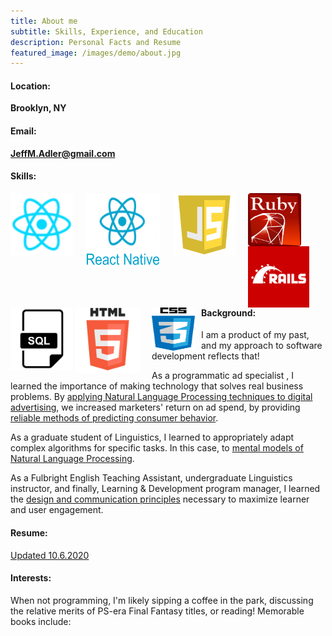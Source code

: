 ```yaml
---
title: About me
subtitle: Skills, Experience, and Education
description: Personal Facts and Resume
featured_image: /images/demo/about.jpg
---
```


<h4>Location:</h4>

<strong>Brooklyn, NY</strong>

<h4>Email:</h4>

<strong>JeffM.Adler@gmail.com</strong>

<h4>Skills:</h4>

<img src="/images/skills/iconfinder_React.js_logo_1174949.png"
     alt="React"
     width="100"
     height="100"
     style="float: left; margin-right: 20px;"/>

<img src="/images/skills/react-native-logo.png"
     alt="React Native"
     width="120"
     height="120"
     style="float: left; margin-right: 20px;" />

<img src="/images/skills/javascript-icon.png"
     alt="JavaScript"
     width="100"
     height="100"
     style="float: left; margin-right: 20px;" />

<img src="/images/skills/ruby_icon.png"
     alt="Ruby"
     width="85"
     height="85"
     style="float: left; margin-right: 34px;" />

<img src="/images/skills/rails_icon_3.png"
     alt="Rails"
     width="98"
     height="98"
     style="float: left; margin-right: 20px;" />

<img src="/images/skills/sql_icon_2.png"
     alt="SQL"
     width="100"
     height="100"
     style="float: left; margin-right: 3px;" />

<img src="/images/skills/html_icon_2.png"
     alt="HTML"
     width="105"
     height="105"
     style="float: left; margin-right: 18px;" />

<img src="/images/skills/css_icon.png"
     alt="CSS"
     width="69"
     height="69"
     style="float: left; margin-right: 10px;" />

<br/><br/><br/>

<h4>Background:</h4>

I am a product of my past, and my approach to software development reflects that!

As a programmatic ad specialist , I learned the importance of making technology that solves real business problems. By <a href="https://news.semasio.com/market-to-customers-in-their-own-words">applying Natural Language Processing techniques to digital advertising</a>,
we increased marketers' return on ad spend, by providing <a href="https://news.semasio.com/helping-marketers-in-the-search-for-significance">reliable methods of predicting consumer behavior</a>.

As a graduate student of Linguistics, I learned to appropriately adapt complex algorithms for specific tasks. In this case, to <a href="https://link.springer.com/article/10.1007/s11049-020-09478-8">mental models of Natural Language Processing</a>.

As a Fulbright English Teaching Assistant, undergraduate Linguistics instructor, and finally, Learning & Development program manager, I
learned the <a href= "https://www.mediamath.com/blog/growing-the-next-generation-of-talent-to-fuel-a-next-generation-digital-marketing-supply-chain/">design and communication principles</a> necessary to maximize learner and user engagement.

<h4>Resume:</h4>

<a id="resume_link" href="https://drive.google.com/file/d/113X5dCQruRhqrJ1SCu72QjvpKo8wlyUp/view?usp=sharing">Updated 10.6.2020</a>

<h4>Interests:</h4>

When not programming, I'm likely sipping a coffee in the park, discussing the relative merits of PS-era Final Fantasy titles, or reading! Memorable books include:<br><br>

<html>
      <style type="text/css" media="screen">
        .gr_grid_container {
          /* customize grid container div here. eg: width: 500px; */
        }

        .gr_grid_book_container {
          /* customize book cover container div here */
          float: left;
          width: 98px;
          height: 160px;
          padding: 0px 0px;
          overflow: hidden;
        }
      </style>
      <div id="gr_grid_widget_1597597863">
        <!-- Show static html as a placeholder in case js is not enabled - javascript include will override this if things work -->
          <div class="gr_grid_container">
    <div class="gr_grid_book_container"><a title="Good Economics for Hard Times: Better Answers to Our Biggest Problems" rel="nofollow" href="https://www.goodreads.com/book/show/51014619-good-economics-for-hard-times"><img alt="Good Economics for Hard Times: Better Answers to Our Biggest Problems" border="0" src="https://i.gr-assets.com/images/S/compressed.photo.goodreads.com/books/1562348201l/51014619._SX98_SY160_.jpg" /></a></div>
    <div class="gr_grid_book_container"><a title="Range: Why Generalists Triumph in a Specialized World" rel="nofollow" href="https://www.goodreads.com/book/show/44000528-range"><img alt="Range: Why Generalists Triumph in a Specialized World" border="0" src="https://i.gr-assets.com/images/S/compressed.photo.goodreads.com/books/1550048363l/44000528._SX98_.jpg" /></a></div>
    <div class="gr_grid_book_container"><a title="Say Nothing: A True Story of Murder and Memory in Northern Ireland" rel="nofollow" href="https://www.goodreads.com/book/show/49771934-say-nothing"><img alt="Say Nothing: A True Story of Murder and Memory in Northern Ireland" border="0" src="https://i.gr-assets.com/images/S/compressed.photo.goodreads.com/books/1590530965l/49771934._SX98_.jpg" /></a></div>
    <!-- <div class="gr_grid_book_container"><a title="Hillbilly Elegy: A Memoir of a Family and Culture in Crisis" rel="nofollow" href="https://www.goodreads.com/book/show/29890212-hillbilly-elegy"><img alt="Hillbilly Elegy: A Memoir of a Family and Culture in Crisis" border="0" src="https://i.gr-assets.com/images/S/compressed.photo.goodreads.com/books/1460410757l/29890212._SX98_.jpg" /></a></div> -->
    <div class="gr_grid_book_container"><a title="Shoe Dog" rel="nofollow" href="https://www.goodreads.com/book/show/4030991-shoe-dog"><img alt="Shoe Dog" border="0" src="https://i.gr-assets.com/images/S/compressed.photo.goodreads.com/books/1456974900l/4030991._SX98_.jpg" /></a></div>
    <div class="gr_grid_book_container"><a title="Algorithms to Live By: The Computer Science of Human Decisions" rel="nofollow" href="https://www.goodreads.com/book/show/25666050-algorithms-to-live-by"><img alt="Algorithms to Live By: The Computer Science of Human Decisions" border="0" src="https://i.gr-assets.com/images/S/compressed.photo.goodreads.com/books/1454296875l/25666050._SX98_.jpg" /></a></div>
    <div class="gr_grid_book_container"><a title="The Master Algorithm: How the Quest for the Ultimate Learning Machine Will Remake Our World" rel="nofollow" href="https://www.goodreads.com/book/show/26209294-the-master-algorithm"><img alt="The Master Algorithm: How the Quest for the Ultimate Learning Machine Will Remake Our World" border="0" src="https://i.gr-assets.com/images/S/compressed.photo.goodreads.com/books/1441679845l/26209294._SX98_.jpg" /></a></div>
    <div class="gr_grid_book_container"><a title="The Sympathizer" rel="nofollow" href="https://www.goodreads.com/book/show/25228177-the-sympathizer"><img alt="The Sympathizer" border="0" src="https://i.gr-assets.com/images/S/compressed.photo.goodreads.com/books/1430188776l/25228177._SX98_.jpg" /></a></div>
    <div class="gr_grid_book_container"><a title="A Manual for Cleaning Women: Selected Stories" rel="nofollow" href="https://www.goodreads.com/book/show/26045774-a-manual-for-cleaning-women"><img alt="A Manual for Cleaning Women: Selected Stories" border="0" src="https://i.gr-assets.com/images/S/compressed.photo.goodreads.com/books/1440864537l/26045774._SX98_.jpg" /></a></div>
    <div class="gr_grid_book_container"><a title="Zero to One: Notes on Startups, or How to Build the Future" rel="nofollow" href="https://www.goodreads.com/book/show/37653154-zero-to-one"><img alt="Zero to One: Notes on Startups, or How to Build the Future" border="0" src="https://i.gr-assets.com/images/S/compressed.photo.goodreads.com/books/1513956652l/37653154._SX98_.jpg" /></a></div>
    <div class="gr_grid_book_container"><a title="Talk Like TED: The 9 Public-Speaking Secrets of the World's Top Minds" rel="nofollow" href="https://www.goodreads.com/book/show/39968655-talk-like-ted"><img alt="Talk Like TED: The 9 Public-Speaking Secrets of the World's Top Minds" border="0" src="https://i.gr-assets.com/images/S/compressed.photo.goodreads.com/books/1524777512l/39968655._SX98_.jpg" /></a></div>
    <div class="gr_grid_book_container"><a title="Colorless Tsukuru Tazaki and His Years of Pilgrimage" rel="nofollow" href="https://www.goodreads.com/book/show/41022133-colorless-tsukuru-tazaki-and-his-years-of-pilgrimage"><img alt="Colorless Tsukuru Tazaki and His Years of Pilgrimage" border="0" src="https://i.gr-assets.com/images/S/compressed.photo.goodreads.com/books/1533141634l/41022133._SX98_.jpg" /></a></div>
    <div class="gr_grid_book_container"><a title="The Phonological Mind" rel="nofollow" href="https://www.goodreads.com/book/show/25372949-the-phonological-mind"><img alt="The Phonological Mind" border="0" src="https://i.gr-assets.com/images/S/compressed.photo.goodreads.com/books/1429227080l/25372949._SX98_.jpg" /></a></div>
    <div class="gr_grid_book_container"><a title="The Challenger Sale: Taking Control of the Customer Conversation" rel="nofollow" href="https://www.goodreads.com/book/show/18633289-the-challenger-sale"><img alt="The Challenger Sale: Taking Control of the Customer Conversation" border="0" src="https://i.gr-assets.com/images/S/compressed.photo.goodreads.com/books/1384803478l/18633289._SX98_.jpg" /></a></div>
    <div class="gr_grid_book_container"><a title="The Art of Fielding" rel="nofollow" href="https://www.goodreads.com/book/show/11583050-the-art-of-fielding"><img alt="The Art of Fielding" border="0" src="https://i.gr-assets.com/images/S/compressed.photo.goodreads.com/books/1328342921l/11583050._SX98_.jpg" /></a></div>
    <div class="gr_grid_book_container"><a title="The Opium War: Drugs, Dreams and the Making of Modern China" rel="nofollow" href="https://www.goodreads.com/book/show/28601256-the-opium-war"><img alt="The Opium War: Drugs, Dreams and the Making of Modern China" border="0" src="https://i.gr-assets.com/images/S/compressed.photo.goodreads.com/books/1453180929l/28601256._SX98_.jpg" /></a></div>
    <div class="gr_grid_book_container"><a title="Sapiens: A Brief History of Humankind" rel="nofollow" href="https://www.goodreads.com/book/show/20873740-sapiens"><img alt="Sapiens: A Brief History of Humankind" border="0" src="https://i.gr-assets.com/images/S/compressed.photo.goodreads.com/books/1433930311l/20873740._SX98_.jpg" /></a></div>
    <div class="gr_grid_book_container"><a title="Statistics for Linguistics with R: A Practical Introduction" rel="nofollow" href="https://www.goodreads.com/book/show/16238842-statistics-for-linguistics-with-r"><img alt="Statistics for Linguistics with R: A Practical Introduction" border="0" src="https://i.gr-assets.com/images/S/compressed.photo.goodreads.com/books/1381299597l/16238842._SX98_.jpg" /></a></div>
    <div class="gr_grid_book_container"><a title="Refuse to Choose!: Use All of Your Interests, Passions, and Hobbies to Create the Life and Career of Your Dreams" rel="nofollow" href="https://www.goodreads.com/book/show/9836134-refuse-to-choose"><img alt="Refuse to Choose!: Use All of Your Interests, Passions, and Hobbies to Create the Life and Career of Your Dreams" border="0" src="https://i.gr-assets.com/images/S/compressed.photo.goodreads.com/books/1328365178l/9836134._SX98_.jpg" /></a></div>
    <div class="gr_grid_book_container"><a title="No god but God: The Origins, Evolution and Future of Islam" rel="nofollow" href="https://www.goodreads.com/book/show/40411388-no-god-but-god"><img alt="No god but God: The Origins, Evolution and Future of Islam" border="0" src="https://i.gr-assets.com/images/S/compressed.photo.goodreads.com/books/1528328757l/40411388._SX98_.jpg" /></a></div>
    <div class="gr_grid_book_container"><a title="The Brothers Karamazov" rel="nofollow" href="https://www.goodreads.com/book/show/4934.The_Brothers_Karamazov"><img alt="The Brothers Karamazov" border="0" src="https://i.gr-assets.com/images/S/compressed.photo.goodreads.com/books/1427728126l/4934._SX98_.jpg" /></a></div>
    <div class="gr_grid_book_container"><a title="All Quiet on the Western Front" rel="nofollow" href="https://www.goodreads.com/book/show/18882869-all-quiet-on-the-western-front"><img alt="All Quiet on the Western Front" border="0" src="https://i.gr-assets.com/images/S/compressed.photo.goodreads.com/books/1388297884l/18882869._SX98_.jpg" /></a></div>
    <div class="gr_grid_book_container"><a title="Ficciones" rel="nofollow" href="https://www.goodreads.com/book/show/19009391-ficciones"><img alt="Ficciones" border="0" src="https://i.gr-assets.com/images/S/compressed.photo.goodreads.com/books/1385591704l/19009391._SX98_.jpg" /></a></div>
    <div class="gr_grid_book_container"><a title="Hiroshima" rel="nofollow" href="https://www.goodreads.com/book/show/23775509-hiroshima"><img alt="Hiroshima" border="0" src="https://i.gr-assets.com/images/S/compressed.photo.goodreads.com/books/1431996524l/23775509._SX98_.jpg" /></a></div>
    <div class="gr_grid_book_container"><a title="Thousand Cranes" rel="nofollow" href="https://www.goodreads.com/book/show/19221605-thousand-cranes"><img alt="Thousand Cranes" border="0" src="https://i.gr-assets.com/images/S/compressed.photo.goodreads.com/books/1386291403l/19221605._SX98_.jpg" /></a></div>
    <div class="gr_grid_book_container"><a title="Hopscotch" rel="nofollow" href="https://www.goodreads.com/book/show/22880183-hopscotch"><img alt="Hopscotch" border="0" src="https://i.gr-assets.com/images/S/compressed.photo.goodreads.com/books/1407344674l/22880183._SX98_.jpg" /></a></div>
    <div class="gr_grid_book_container"><a title="Hard Rain Falling" rel="nofollow" href="https://www.goodreads.com/book/show/8527763-hard-rain-falling"><img alt="Hard Rain Falling" border="0" src="https://i.gr-assets.com/images/S/compressed.photo.goodreads.com/books/1328338501l/8527763._SX98_.jpg" /></a></div>
    <div class="gr_grid_book_container"><a title="Dune (Dune, #1)" rel="nofollow" href="https://www.goodreads.com/book/show/44767458-dune"><img alt="Dune" border="0" src="https://i.gr-assets.com/images/S/compressed.photo.goodreads.com/books/1555447414l/44767458._SX98_.jpg" /></a></div>
    <div class="gr_grid_book_container"><a title="Stoner" rel="nofollow" href="https://www.goodreads.com/book/show/8551582-stoner"><img alt="Stoner" border="0" src="https://i.gr-assets.com/images/S/compressed.photo.goodreads.com/books/1436420791l/8551582._SX98_.jpg" /></a></div>
    <div class="gr_grid_book_container"><a title="Slouching Towards Bethlehem" rel="nofollow" href="https://www.goodreads.com/book/show/4073199-slouching-towards-bethlehem"><img alt="Slouching Towards Bethlehem" border="0" src="https://i.gr-assets.com/images/S/compressed.photo.goodreads.com/books/1517446169l/4073199._SX98_.jpg" /></a></div>
    <div class="gr_grid_book_container"><a title="Language and Mind" rel="nofollow" href="https://www.goodreads.com/book/show/12622.Language_and_Mind"><img alt="Language and Mind" border="0" src="https://i.gr-assets.com/images/S/compressed.photo.goodreads.com/books/1391669020l/12622._SX98_.jpg" /></a></div>
    <div class="gr_grid_book_container"><a title="Empire of Signs" rel="nofollow" href="https://www.goodreads.com/book/show/770926.Empire_of_Signs"><img alt="Empire of Signs" border="0" src="https://i.gr-assets.com/images/S/compressed.photo.goodreads.com/books/1312015491l/770926._SX98_.jpg" /></a></div>
    <div class="gr_grid_book_container"><a title="Karate-Do: My Way of Life" rel="nofollow" href="https://www.goodreads.com/book/show/17075032-karate-do"><img alt="Karate-Do: My Way of Life" border="0" src="https://i.gr-assets.com/images/S/compressed.photo.goodreads.com/books/1358747327l/17075032._SY160_.jpg" /></a></div>
    <div class="gr_grid_book_container"><a title="Shōgun: The Epic Novel of Japan (The Asian Saga #1)" rel="nofollow" href="https://www.goodreads.com/book/show/41810274-sh-gun"><img alt="Shōgun: The Epic Novel of Japan" border="0" src="https://i.gr-assets.com/images/S/compressed.photo.goodreads.com/books/1536713236l/41810274._SX98_.jpg" /></a></div>
    <div class="gr_grid_book_container"><a title="If on a winter's night a traveler" rel="nofollow" href="https://www.goodreads.com/book/show/18624269-if-on-a-winter-s-night-a-traveler"><img alt="If on a winter's night a traveler" border="0" src="https://i.gr-assets.com/images/S/compressed.photo.goodreads.com/books/1384803082l/18624269._SX98_.jpg" /></a></div>
    <div class="gr_grid_book_container"><a title="Akira, Vol. 1" rel="nofollow" href="https://www.goodreads.com/book/show/93371.Akira_Vol_1"><img alt="Akira, Vol. 1" border="0" src="https://i.gr-assets.com/images/S/compressed.photo.goodreads.com/books/1343804802l/93371._SX98_.jpg" /></a></div>
    <div class="gr_grid_book_container"><a title="Love in the Time of Cholera" rel="nofollow" href="https://www.goodreads.com/book/show/23248873-love-in-the-time-of-cholera"><img alt="Love in the Time of Cholera" border="0" src="https://i.gr-assets.com/images/S/compressed.photo.goodreads.com/books/1411057450l/23248873._SX98_.jpg" /></a></div>
    <div class="gr_grid_book_container"><a title="Blood Meridian: Or the Evening Redness in the West" rel="nofollow" href="https://www.goodreads.com/book/show/53313009-blood-meridian"><img alt="Blood Meridian: Or the Evening Redness in the West" border="0" src="https://i.gr-assets.com/images/S/compressed.photo.goodreads.com/books/1588429817l/53313009._SX98_.jpg" /></a></div>
    <div class="gr_grid_book_container"><a title="Norwegian Wood" rel="nofollow" href="https://www.goodreads.com/book/show/11297.Norwegian_Wood"><img alt="Norwegian Wood" border="0" src="https://i.gr-assets.com/images/S/compressed.photo.goodreads.com/books/1386924361l/11297._SX98_.jpg" /></a></div>
    <div class="gr_grid_book_container"><a title="The Remains of the Day" rel="nofollow" href="https://www.goodreads.com/book/show/8622058-the-remains-of-the-day"><img alt="The Remains of the Day" border="0" src="https://i.gr-assets.com/images/S/compressed.photo.goodreads.com/books/1360824510l/8622058._SX98_.jpg" /></a></div>
    <div class="gr_grid_book_container"><a title="Infinite Jest" rel="nofollow" href="https://www.goodreads.com/book/show/7495987-infinite-jest"><img alt="Infinite Jest" border="0" src="https://i.gr-assets.com/images/S/compressed.photo.goodreads.com/books/1327899791l/7495987._SX98_.jpg" /></a></div>
    <div class="gr_grid_book_container"><a title="The Diving Pool: Three Novellas" rel="nofollow" href="https://www.goodreads.com/book/show/8117483-the-diving-pool"><img alt="The Diving Pool: Three Novellas" border="0" src="https://i.gr-assets.com/images/S/compressed.photo.goodreads.com/books/1431562496l/8117483._SX98_.jpg" /></a></div>
    <div class="gr_grid_book_container"><a title="Living the Martial Way: A Manual for the Way a Modern Warrior Should Think" rel="nofollow" href="https://www.goodreads.com/book/show/19023539-living-the-martial-way"><img alt="Living the Martial Way: A Manual for the Way a Modern Warrior Should Think" border="0" src="https://i.gr-assets.com/images/S/compressed.photo.goodreads.com/books/1385652786l/19023539._SX98_.jpg" /></a></div>
    <div class="gr_grid_book_container"><a title="Understanding Comics: The Invisible Art" rel="nofollow" href="https://www.goodreads.com/book/show/102920.Understanding_Comics"><img alt="Understanding Comics: The Invisible Art" border="0" src="https://i.gr-assets.com/images/S/compressed.photo.goodreads.com/books/1328408101l/102920._SX98_.jpg" /></a></div>
    <div class="gr_grid_book_container"><a title="The Fortress of Solitude" rel="nofollow" href="https://www.goodreads.com/book/show/6591286-the-fortress-of-solitude"><img alt="The Fortress of Solitude" border="0" src="https://i.gr-assets.com/images/S/compressed.photo.goodreads.com/books/1487331139l/6591286._SX98_.jpg" /></a></div>
    <div class="gr_grid_book_container"><a title="Bird by Bird: Some Instructions on Writing and Life" rel="nofollow" href="https://www.goodreads.com/book/show/12543.Bird_by_Bird"><img alt="Bird by Bird: Some Instructions on Writing and Life" border="0" src="https://i.gr-assets.com/images/S/compressed.photo.goodreads.com/books/1394996112l/12543._SX98_.jpg" /></a></div>
    <div class="gr_grid_book_container"><a title="Nonviolent Communication: A Language of Life" rel="nofollow" href="https://www.goodreads.com/book/show/25073935-nonviolent-communication"><img alt="Nonviolent Communication: A Language of Life" border="0" src="https://i.gr-assets.com/images/S/compressed.photo.goodreads.com/books/1425611613l/25073935._SX98_.jpg" /></a></div>
    <div class="gr_grid_book_container"><a title="The Japanese Mind: Understanding Contemporary Japanese Culture" rel="nofollow" href="https://www.goodreads.com/book/show/19070311-the-japanese-mind"><img alt="The Japanese Mind: Understanding Contemporary Japanese Culture" border="0" src="https://i.gr-assets.com/images/S/compressed.photo.goodreads.com/books/1385839801l/19070311._SX98_.jpg" /></a></div>
    <div class="gr_grid_book_container"><a title="Embracing Defeat: Japan in the Wake of World War II" rel="nofollow" href="https://www.goodreads.com/book/show/18919027-embracing-defeat"><img alt="Embracing Defeat: Japan in the Wake of World War II" border="0" src="https://i.gr-assets.com/images/S/compressed.photo.goodreads.com/books/1393646964l/18919027._SX98_.jpg" /></a></div>
    <div class="gr_grid_book_container"><a title="Teaching To Transgress: Education as the Practice of Freedom" rel="nofollow" href="https://www.goodreads.com/book/show/22048375-teaching-to-transgress"><img alt="Teaching To Transgress: Education as the Practice of Freedom" border="0" src="https://i.gr-assets.com/images/S/compressed.photo.goodreads.com/books/1399468640l/22048375._SX98_.jpg" /></a></div>
     <div class="gr_grid_book_container"><a title="The Amazing Adventures of Kavalier & Clay" rel="nofollow" href="https://www.goodreads.com/book/show/15749201-the-amazing-adventures-of-kavalier-clay"><img alt="The Amazing Adventures of Kavalier & Clay" border="0" src="https://i.gr-assets.com/images/S/compressed.photo.goodreads.com/books/1343745802l/15749201._SX98_.jpg" /></a></div>
     <div class="gr_grid_book_container"><a title="The Corrections" rel="nofollow" href="https://www.goodreads.com/book/show/6562879-the-corrections"><img alt="The Corrections" border="0" src="https://i.gr-assets.com/images/S/compressed.photo.goodreads.com/books/1327289843l/6562879._SX98_.jpg" /></a></div>
    <br style="clear: both"/><br/><a class="gr_grid_branding" style="font-size: .9em; color: #382110; text-decoration: none; float: right; clear: both" rel="nofollow" href="https://www.goodreads.com/user/show/118878134-jeffrey-adler">Jeffrey Adler's favorite books »</a>

<noscript><br/>Share <a rel="nofollow" href="/">book reviews</a> and ratings with Jeffrey, and even join a <a rel="nofollow" href="/group">book club</a> on Goodreads.</noscript>

  </div>

      </div>
      <script src="https://www.goodreads.com/review/grid_widget/118878134.Jeffrey's%20bookshelf:%20read?cover_size=medium&hide_link=&hide_title=true&num_books=200&order=d&shelf=read&sort=date_pub&widget_id=1597597863" type="text/javascript" charset="utf-8"></script>

</html>

<!--- Embedded PDF viewer: (removed because it renders stretched on mobile)
<html>
<body>
    <object id="resume" data="/documents/Resume_5-14-2020.pdf" type="application/pdf" >
        <embed src="/documents/Resume_5-14-2020.pdf" type="application/pdf" width=”10000” height=”10000” />
    </object>
</body>
</html>
-->

